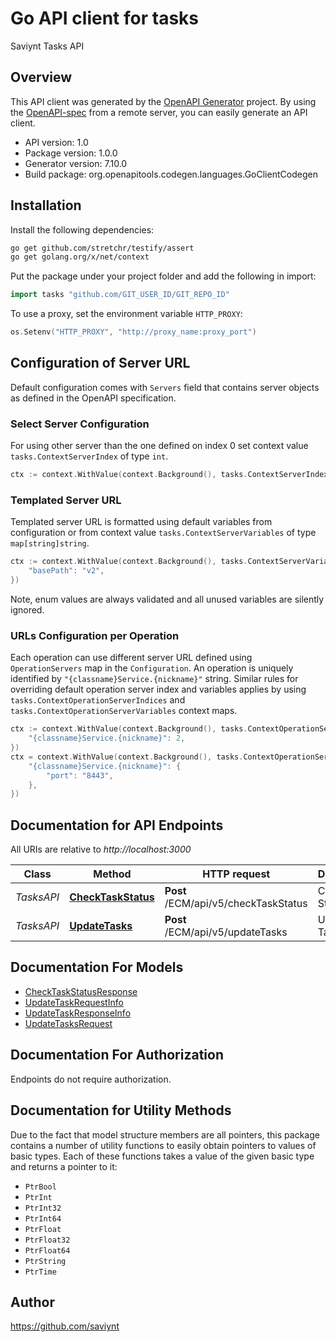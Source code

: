 # Go API client for tasks

Saviynt Tasks API

## Overview
This API client was generated by the [OpenAPI Generator](https://openapi-generator.tech) project.  By using the [OpenAPI-spec](https://www.openapis.org/) from a remote server, you can easily generate an API client.

- API version: 1.0
- Package version: 1.0.0
- Generator version: 7.10.0
- Build package: org.openapitools.codegen.languages.GoClientCodegen

## Installation

Install the following dependencies:

```sh
go get github.com/stretchr/testify/assert
go get golang.org/x/net/context
```

Put the package under your project folder and add the following in import:

```go
import tasks "github.com/GIT_USER_ID/GIT_REPO_ID"
```

To use a proxy, set the environment variable `HTTP_PROXY`:

```go
os.Setenv("HTTP_PROXY", "http://proxy_name:proxy_port")
```

## Configuration of Server URL

Default configuration comes with `Servers` field that contains server objects as defined in the OpenAPI specification.

### Select Server Configuration

For using other server than the one defined on index 0 set context value `tasks.ContextServerIndex` of type `int`.

```go
ctx := context.WithValue(context.Background(), tasks.ContextServerIndex, 1)
```

### Templated Server URL

Templated server URL is formatted using default variables from configuration or from context value `tasks.ContextServerVariables` of type `map[string]string`.

```go
ctx := context.WithValue(context.Background(), tasks.ContextServerVariables, map[string]string{
	"basePath": "v2",
})
```

Note, enum values are always validated and all unused variables are silently ignored.

### URLs Configuration per Operation

Each operation can use different server URL defined using `OperationServers` map in the `Configuration`.
An operation is uniquely identified by `"{classname}Service.{nickname}"` string.
Similar rules for overriding default operation server index and variables applies by using `tasks.ContextOperationServerIndices` and `tasks.ContextOperationServerVariables` context maps.

```go
ctx := context.WithValue(context.Background(), tasks.ContextOperationServerIndices, map[string]int{
	"{classname}Service.{nickname}": 2,
})
ctx = context.WithValue(context.Background(), tasks.ContextOperationServerVariables, map[string]map[string]string{
	"{classname}Service.{nickname}": {
		"port": "8443",
	},
})
```

## Documentation for API Endpoints

All URIs are relative to *http://localhost:3000*

Class | Method | HTTP request | Description
------------ | ------------- | ------------- | -------------
*TasksAPI* | [**CheckTaskStatus**](docs/TasksAPI.md#checktaskstatus) | **Post** /ECM/api/v5/checkTaskStatus | Check Task Status
*TasksAPI* | [**UpdateTasks**](docs/TasksAPI.md#updatetasks) | **Post** /ECM/api/v5/updateTasks | Update Tasks


## Documentation For Models

 - [CheckTaskStatusResponse](docs/CheckTaskStatusResponse.md)
 - [UpdateTaskRequestInfo](docs/UpdateTaskRequestInfo.md)
 - [UpdateTaskResponseInfo](docs/UpdateTaskResponseInfo.md)
 - [UpdateTasksRequest](docs/UpdateTasksRequest.md)


## Documentation For Authorization

Endpoints do not require authorization.


## Documentation for Utility Methods

Due to the fact that model structure members are all pointers, this package contains
a number of utility functions to easily obtain pointers to values of basic types.
Each of these functions takes a value of the given basic type and returns a pointer to it:

* `PtrBool`
* `PtrInt`
* `PtrInt32`
* `PtrInt64`
* `PtrFloat`
* `PtrFloat32`
* `PtrFloat64`
* `PtrString`
* `PtrTime`

## Author

https://github.com/saviynt

